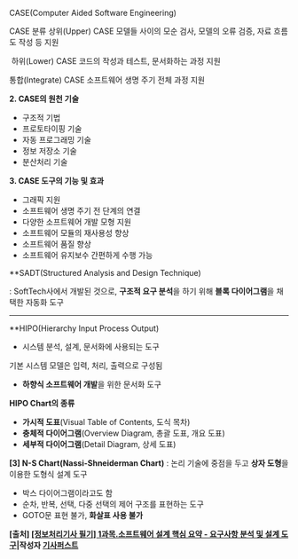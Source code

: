 CASE(Computer Aided Software Engineering)

CASE 분류
상위(Upper) CASE
모델들 사이의 모순 검사, 모델의 오류 검증, 자료 흐름도 작성 등 지원

​
하위(Lower) CASE
코드의 작성과 테스트, 문서화하는 과정 지원

통합(Integrate) CASE
소프트웨어 생명 주기 전체 과정 지원

**2. CASE의 원천 기술**

- 구조적 기법
- 프로토타이핑 기술
- 자동 프로그래밍 기술
- 정보 저장소 기술
- 분산처리 기술

**3. CASE 도구의 기능 및 효과**

- 그래픽 지원
- 소프트웨어 생명 주기 전 단계의 연결
- 다양한 소프트웨어 개발 모형 지원
- 소프트웨어 모듈의 재사용성 향상
- 소프트웨어 품질 향상
- 소프트웨어 유지보수 간편하게 수행 가능

**SADT(Structured Analysis and Design Technique)

: SoftTech사에서 개발된 것으로, **구조적 요구 분석**을 하기 위해 **블록 다이어그램**을 채택한 자동화 도구

---

**HIPO(Hierarchy Input Process Output)
- 시스템 분석, 설계, 문서화에 사용되는 도구

기본 시스템 모델은 입력, 처리, 출력으로 구성됨

- **하향식 소프트웨어 개발**을 위한 문서화 도구

**HIPO Chart의 종류**

- **가시적 도표**(Visual Table of Contents, 도식 목차)
- **충체적 다이어그램**(Overview Diagram, 총괄 도표, 개요 도표)
- **세부적 다이어그램**(Detail Diagram, 상세 도표)


**[3] N-S Chart(Nassi-Shneiderman Chart)**
: 논리 기술에 중점을 두고 **상자 도형**을 이용한 도형식 설계 도구

- 박스 다이어그램이라고도 함
- 순차, 반복, 선택, 다중 선택의 제어 구조를 표현하는 도구
- GOTO문 표현 불가, **화살표 사용 불가**

****[출처]** [[정보처리기사 필기] 1과목.소프트웨어 설계 핵심 요약 - 요구사항 분석 및 설계 도구](https://blog.naver.com/gisafirst/222686734081)|**작성자** [기사퍼스트](https://blog.naver.com/gisafirst)**